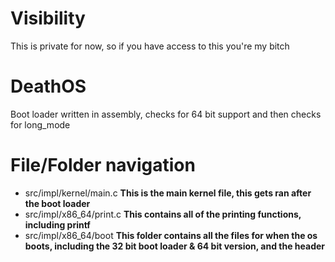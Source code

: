 # Visibility
This is private for now, so if you have access to this you're my bitch

# DeathOS
Boot loader written in assembly, checks for 64 bit support and then checks for long_mode

# File/Folder navigation 
* src/impl/kernel/main.c
**This is the main kernel file, this gets ran after the boot loader**
* src/impl/x86_64/print.c
**This contains all of the printing functions, including printf**
* src/impl/x86_64/boot
**This folder contains all the files for when the os boots, including the 32 bit boot loader & 64 bit version, and the header**
